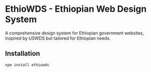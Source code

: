 # EthioWDS - Ethiopian Web Design System

A comprehensive design system for Ethiopian government websites, inspired by USWDS but tailored for Ethiopian needs.

## Installation

```bash
npm install ethiowds